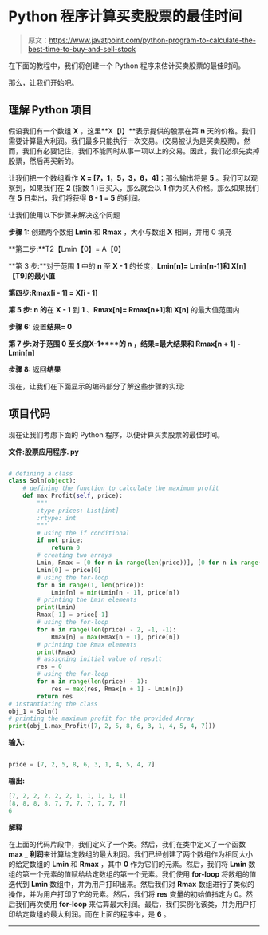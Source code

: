 # Python 程序计算买卖股票的最佳时间

> 原文：<https://www.javatpoint.com/python-program-to-calculate-the-best-time-to-buy-and-sell-stock>

在下面的教程中，我们将创建一个 Python 程序来估计买卖股票的最佳时间。

那么，让我们开始吧。

## 理解 Python 项目

假设我们有一个数组 **X** ，这里**X【I】**表示提供的股票在第 **n** 天的价格。我们需要计算最大利润。我们最多只能执行一次交易。(交易被认为是买卖股票)。然而，我们有必要记住，我们不能同时从事一项以上的交易。因此，我们必须先卖掉股票，然后再买新的。

让我们把一个数组看作 **X = [7，1，5，3，6，4]**；那么输出将是 **5** 。我们可以观察到，如果我们在 **2** (指数 **1** )日买入，那么就会以 **1** 作为买入价格。那么如果我们在 **5** 日卖出，我们将获得 **6 - 1 = 5** 的利润。

让我们使用以下步骤来解决这个问题

**步骤 1:** 创建两个数组 **Lmin** 和 **Rmax** ，大小与数组 **X** 相同，并用 0 填充

**第二步:**T2【Lmin【0】= A【0】

**第 3 步:**对于范围 **1** 中的 **n** 至 **X - 1** 的长度，**Lmin[n]= Lmin[n-1]和 X[n]【T9]的最小值**

**第四步:Rmax[i - 1] = X[i - 1]**

**第 5 步: **n** 的**在 **X - 1** 到 **1** 、**Rmax[n]= Rmax[n+1]和 X[n]** 的最大值范围内

**步骤 6:** 设置**结果= 0**

**第 7 步:**对于范围 **0** 至长度**X-1****的 **n** ，结果=最大结果和 Rmax[n + 1] - Lmin[n]**

**步骤 8:** 返回**结果**

现在，让我们在下面显示的编码部分了解这些步骤的实现:

## 项目代码

现在让我们考虑下面的 Python 程序，以便计算买卖股票的最佳时间。

**文件:股票应用程序. py**

```py

# defining a class
class Soln(object):
    # defining the function to calculate the maximum profit
    def max_Profit(self, price):
        """
        :type prices: List[int]
        :rtype: int
        """
        # using the if conditional
        if not price:
            return 0
        # creating two arrays
        Lmin, Rmax = [0 for n in range(len(price))], [0 for n in range(len(price))]
        Lmin[0] = price[0]
        # using the for-loop
        for n in range(1, len(price)):
            Lmin[n] = min(Lmin[n - 1], price[n])
        # printing the Lmin elements
        print(Lmin)
        Rmax[-1] = price[-1]
        # using the for-loop
        for n in range(len(price) - 2, -1, -1):
            Rmax[n] = max(Rmax[n + 1], price[n])
        # printing the Rmax elements
        print(Rmax)
        # assigning initial value of result
        res = 0
        # using the for-loop
        for n in range(len(price) - 1):
            res = max(res, Rmax[n + 1] - Lmin[n])
        return res
# instantiating the class
obj_1 = Soln()
# printing the maximum profit for the provided Array
print(obj_1.max_Profit([7, 2, 5, 8, 6, 3, 1, 4, 5, 4, 7]))

```

**输入:**

```py

price = [7, 2, 5, 8, 6, 3, 1, 4, 5, 4, 7]

```

**输出:**

```py
[7, 2, 2, 2, 2, 2, 1, 1, 1, 1, 1]
[8, 8, 8, 8, 7, 7, 7, 7, 7, 7, 7]
6

```

**解释**

在上面的代码片段中，我们定义了一个类。然后，我们在类中定义了一个函数**max _ 利润**来计算给定数组的最大利润。我们已经创建了两个数组作为相同大小的给定数组的 **Lmin** 和 **Rmax** ，其中 **0** 作为它们的元素。然后，我们将 **Lmin** 数组的第一个元素的值赋给给定数组的第一个元素。我们使用 **for-loop** 将数组的值迭代到 **Lmin** 数组中，并为用户打印出来。然后我们对 **Rmax** 数组进行了类似的操作，并为用户打印了它的元素。然后，我们将 **res** 变量的初始值指定为 0。然后我们再次使用 **for-loop** 来估算最大利润。最后，我们实例化该类，并为用户打印给定数组的最大利润。而在上面的程序中，是 **6** 。

* * *